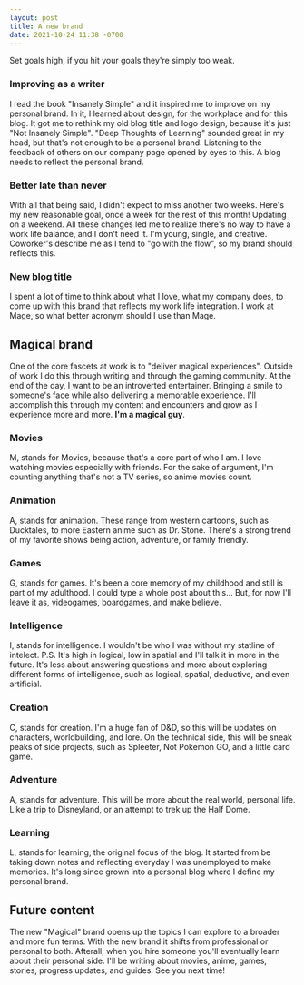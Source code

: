 ```yaml
---
layout: post
title: A new brand
date: 2021-10-24 11:38 -0700
---
```

Set goals high, if you hit your goals they're simply too weak.

### Improving as a writer
I read the book "Insanely Simple" and it inspired me to improve on my personal brand. In it, I learned about design, for the workplace and for this blog. It got me to rethink my old blog title and logo design, because it's just "Not Insanely Simple". "Deep Thoughts of Learning" sounded great in my head, but that's not enough to be a personal brand. 
Listening to the feedback of others on our company page opened by eyes to this. A blog needs to reflect the personal brand.

### Better late than never
With all that being said, I didn't expect to miss another two weeks. Here's my new reasonable goal, once a week for the rest of this month! 
Updating on a weekend. All these changes led me to realize there's no way to have a work life balance, and I don't need it.
I'm young, single, and creative. Coworker's describe me as I tend to "go with the flow", so my brand should reflects this.

### New blog title
I spent a lot of time to think about what I love, what my company does, to come up with this brand that reflects my work life integration.
I work at Mage, so what better acronym should I use than Mage.

## Magical brand
One of the core fascets at work is to "deliver magical experiences". Outside of work I do this through writing and through the gaming community.
At the end of the day, I want to be an introverted entertainer. Bringing a smile to someone's face while also delivering a memorable experience.
I'll accomplish this through my content and encounters and grow as I experience more and more. **I'm a magical guy**.

### Movies
M, stands for Movies, because that's a core part of who I am. I love watching movies especially with friends. For the sake of argument, I'm counting anything that's not a TV series, so anime movies count.

### Animation
A, stands for animation. These range from western cartoons, such as Ducktales, to more Eastern anime such as Dr. Stone. There's a strong trend of my favorite shows being action, adventure, or family friendly.

### Games
G, stands for games. It's been a core memory of my childhood and still is part of my adulthood. I could type a whole post about this...
But, for now I'll leave it as, videogames, boardgames, and make believe.

### Intelligence
I, stands for intelligence. I wouldn't be who I was without my statline of intelect. P.S. It's high in logical, low in spatial and I'll talk it in more in the future. 
It's less about answering questions and more about exploring different forms of intelligence, such as logical, spatial, deductive, and even artificial.

### Creation
C, stands for creation. I'm a huge fan of D&D, so this will be updates on characters, worldbuilding, and lore.
On the technical side, this will be sneak peaks of side projects, such as Spleeter, Not Pokemon GO, and a little card game.

### Adventure
A, stands for adventure. This will be more about the real world, personal life. Like a trip to Disneyland, or an attempt to trek up the Half Dome.

### Learning
L, stands for learning, the original focus of the blog. It started from be taking down notes and reflecting everyday I was unemployed to make memories. It's long since grown into a personal blog where I define my personal brand. 

## Future content
The new "Magical" brand opens up the topics I can explore to a broader and more fun terms.
With the new brand it shifts from professional or personal to both. Afterall, when you hire someone you'll eventually learn about their personal side. I'll be writing about movies, anime, games, stories, progress updates, and guides. See you next time!